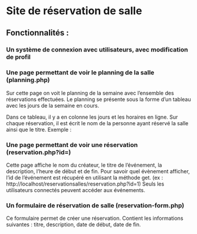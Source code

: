 # Site de réservation de salle

## Fonctionnalités : 

### Un système de connexion avec utilisateurs, avec modification de profil

### Une page permettant de voir le planning de la salle (planning.php) 

Sur cette page on voit le planning de la semaine avec l’ensemble des réservations
effectuées. Le planning se présente sous la forme d’un tableau avec les jours de la
semaine en cours.

Dans ce tableau, il y a en colonne les jours et les horaires en ligne.
Sur chaque réservation, il est écrit le nom de la personne ayant réservé la salle ainsi que
le titre. Exemple :

### Une page permettant de voir une réservation (reservation.php?id=)
Cette page affiche le nom du créateur, le titre de l’événement, la description, l’heure de
début et de fin.
Pour savoir quel évènement afficher, l’id de l’événement est récupéré en
utilisant la méthode get. (ex : http://localhost/reservationsalles/reservation.php?id=1)
Seuls les utilisateurs connectés peuvent accéder aux événements.

### Un formulaire de réservation de salle (reservation-form.php)

Ce formulaire permet de créer une réservation. Contient les informations suivantes :
titre, description, date de début, date de fin.
